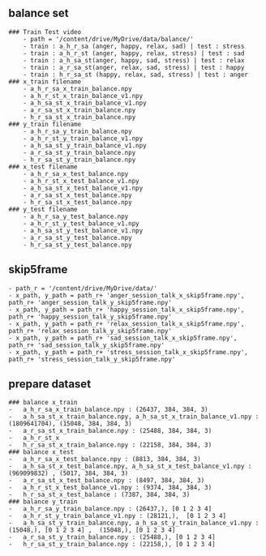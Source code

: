 ## balance set
	### Train Test video
		- path = '/content/drive/MyDrive/data/balance/'
		- train : a_h_r_sa (anger, happy, relax, sad) | test : stress
		- train : a_h_r_st (anger, happy, relax, stress) | test : sad
		- train : a_h_sa_st(anger, happy, sad, stress) | test : relax
		- train : a_r_sa_st(anger, relax, sad, stress) | test : happy
		- train : h_r_sa_st (happy, relax, sad, stress) | test : anger
	### x_train filename 
		- a_h_r_sa_x_train_balance.npy
		- a_h_r_st_x_train_balance_v1.npy
		- a_h_sa_st_x_train_balance_v1.npy
		- a_r_sa_st_x_train_balance.npy
		- h_r_sa_st_x_train_balance.npy	
	### y_train filename 
		- a_h_r_sa_y_train_balance.npy
		- a_h_r_st_y_train_balance_v1.npy
		- a_h_sa_st_y_train_balance_v1.npy
		- a_r_sa_st_y_train_balance.npy
		- h_r_sa_st_y_train_balance.npy
	### x_test filename 
		- a_h_r_sa_x_test_balance.npy
		- a_h_r_st_x_test_balance_v1.npy
		- a_h_sa_st_x_test_balance_v1.npy
		- a_r_sa_st_x_test_balance.npy
		- h_r_sa_st_x_test_balance.npy
	### y_test filename 
		- a_h_r_sa_y_test_balance.npy
		- a_h_r_st_y_test_balance_v1.npy
		- a_h_sa_st_y_test_balance_v1.npy
		- a_r_sa_st_y_test_balance.npy
		- h_r_sa_st_y_test_balance.npy
	
## skip5frame
	- path_r = '/content/drive/MyDrive/data/'
	- x_path, y_path = path_r+ 'anger_session_talk_x_skip5frame.npy', path_r+ 'anger_session_talk_y_skip5frame.npy'
	- x_path, y_path = path_r+ 'happy_session_talk_x_skip5frame.npy', path_r+ 'happy_session_talk_y_skip5frame.npy'
	- x_path, y_path = path_r+ 'relax_session_talk_x_skip5frame.npy', path_r+ 'relax_session_talk_y_skip5frame.npy'
	- x_path, y_path = path_r+ 'sad_session_talk_x_skip5frame.npy', path_r+ 'sad_session_talk_y_skip5frame.npy'
	- x_path, y_path = path_r+ 'stress_session_talk_x_skip5frame.npy', path_r+ 'stress_session_talk_y_skip5frame.npy'
	
## prepare dataset
	### balance x_train
	-	a_h_r_sa_x_train_balance.npy : (26437, 384, 384, 3)
	-	a_h_sa_st_x_train_balance.npy, a_h_sa_st_x_train_balance_v1.npy : (1809641704), (15048, 384, 384, 3)
	-	a_r_sa_st_x_train_balance.npy : (25488, 384, 384, 3)
	-	a_h_r_st_x
	-	h_r_sa_st_x_train_balance.npy : (22158, 384, 384, 3)
	### balance x_test
	-	a_h_r_sa_x_test_balance.npy : (8813, 384, 384, 3)
	-	a_h_sa_st_x_test_balance.npy, a_h_sa_st_x_test_balance_v1.npy : (969099832) , (5017, 384, 384, 3)
	-	a_r_sa_st_x_test_balance.npy : (8497, 384, 384, 3)
	-	a_h_r_st_x_test_balance_v1.npy : (9374, 384, 384, 3)
	-	h_r_sa_st_x_test_balance : (7387, 384, 384, 3)
	### balance y_train
	-	a_h_r_sa_y_train_balance.npy : (26437,), [0 1 2 3 4]
	-	a_h_r_st_y_train_balance_v1.npy : (28121,),  [0 1 2 3 4]
	-	a_h_sa_st_y_train_balance.npy, a_h_sa_st_y_train_balance_v1.npy : (15048,), [0 1 2 3 4] ,  (15048,), [0 1 2 3 4]
	-	a_r_sa_st_y_train_balance.npy : (25488,), [0 1 2 3 4]
	-	h_r_sa_st_y_train_balance.npy : (22158,), [0 1 2 3 4]